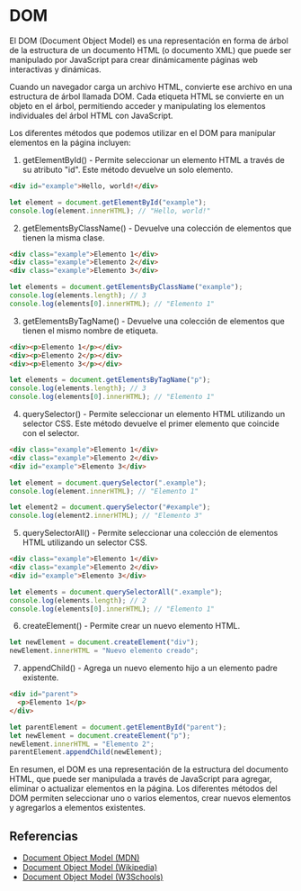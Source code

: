 # DOM

El DOM (Document Object Model) es una representación en forma de árbol de la estructura de un documento HTML (o documento XML) que puede ser manipulado por JavaScript para crear dinámicamente páginas web interactivas y dinámicas. 

Cuando un navegador carga un archivo HTML, convierte ese archivo en una estructura de árbol llamada DOM. Cada etiqueta HTML se convierte en un objeto en el árbol, permitiendo acceder y manipulating los elementos individuales del árbol HTML con JavaScript.

Los diferentes métodos que podemos utilizar en el DOM para manipular elementos en la página incluyen:

1. getElementById() - Permite seleccionar un elemento HTML a través de su atributo "id". Este método devuelve un solo elemento.

```html
<div id="example">Hello, world!</div>
```

```javascript
let element = document.getElementById("example");
console.log(element.innerHTML); // "Hello, world!"
```

2. getElementsByClassName() - Devuelve una colección de elementos que tienen la misma clase.

```html
<div class="example">Elemento 1</div>
<div class="example">Elemento 2</div>
<div class="example">Elemento 3</div>
```

```javascript
let elements = document.getElementsByClassName("example");
console.log(elements.length); // 3
console.log(elements[0].innerHTML); // "Elemento 1"
```

3. getElementsByTagName() - Devuelve una colección de elementos que tienen el mismo nombre de etiqueta.

```html
<div><p>Elemento 1</p></div>
<div><p>Elemento 2</p></div>
<div><p>Elemento 3</p></div>
```

```javascript
let elements = document.getElementsByTagName("p");
console.log(elements.length); // 3
console.log(elements[0].innerHTML); // "Elemento 1"
```

4. querySelector() - Permite seleccionar un elemento HTML utilizando un selector CSS. Este método devuelve el primer elemento que coincide con el selector.

```html
<div class="example">Elemento 1</div>
<div class="example">Elemento 2</div>
<div id="example">Elemento 3</div>
```

```javascript
let element = document.querySelector(".example");
console.log(element.innerHTML); // "Elemento 1"

let element2 = document.querySelector("#example");
console.log(element2.innerHTML); // "Elemento 3"
```

5. querySelectorAll() - Permite seleccionar una colección de elementos HTML utilizando un selector CSS.

```html
<div class="example">Elemento 1</div>
<div class="example">Elemento 2</div>
<div id="example">Elemento 3</div>
```

```javascript
let elements = document.querySelectorAll(".example");
console.log(elements.length); // 2
console.log(elements[0].innerHTML); // "Elemento 1"
```

6. createElement() - Permite crear un nuevo elemento HTML.

```javascript
let newElement = document.createElement("div");
newElement.innerHTML = "Nuevo elemento creado";
```

7. appendChild() - Agrega un nuevo elemento hijo a un elemento padre existente.

```html
<div id="parent">
  <p>Elemento 1</p>
</div>
```

```javascript
let parentElement = document.getElementById("parent");
let newElement = document.createElement("p");
newElement.innerHTML = "Elemento 2";
parentElement.appendChild(newElement);
```

En resumen, el DOM es una representación de la estructura del documento HTML, que puede ser manipulada a través de JavaScript para agregar, eliminar o actualizar elementos en la página. Los diferentes métodos del DOM permiten seleccionar uno o varios elementos, crear nuevos elementos y agregarlos a elementos existentes.

## Referencias

- [Document Object Model (MDN)](https://developer.mozilla.org/en-US/docs/Web/API/Document_Object_Model)
- [Document Object Model (Wikipedia)](https://en.wikipedia.org/wiki/Document_Object_Model)
- [Document Object Model (W3Schools)](https://www.w3schools.com/js/js_htmldom.asp)